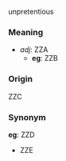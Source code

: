 unpretentious
### Meaning
+ _adj_: ZZA
    + __eg__: ZZB

### Origin

ZZC

### Synonym

__eg__: ZZD

+ ZZE


